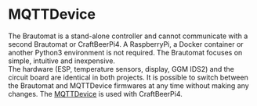 # MQTTDevice

The Brautomat is a stand-alone controller and cannot communicate with a second Brautomat or CraftBeerPi4. A RaspberryPi, a Docker container or another Python3 environment is not required. The Brautomat focuses on simple, intuitive and inexpensive.\
The hardware (ESP, temperature sensors, display, GGM IDS2) and the circuit board are identical in both projects. It is possible to switch between the Brautomat and MQTTDevice firmwares at any time without making any changes. The [MQTTDevice](https://github.com/InnuendoPi/MQTTDevice32pIO) is used with CraftBeerPi4.
